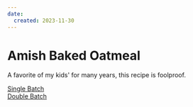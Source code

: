 ```yaml
---
date:
  created: 2023-11-30
---
```


# Amish Baked Oatmeal

A favorite of my kids' for many years, this recipe is foolproof.

[Single Batch](../../recipes/amish-baked-oatmeal.md)    
[Double Batch](../../recipes/amish-baked-oatmeal-double-batch.md)
